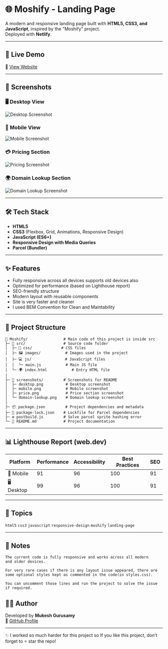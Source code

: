 # 🌐 Moshify - Landing Page

A modern and responsive landing page built with **HTML5, CSS3, and JavaScript**, inspired by the "Moshify" project.  
Deployed with **Netlify**.

---

## 🚀 Live Demo  
🔗 [View Website](https://mukeshdev-cloudhost.netlify.app/)

---

## 📸 Screenshots  

### 🖥️ Desktop View  
![Desktop Screenshot](screenshots/desktop.png)

### 📱 Mobile View  
![Mobile Screenshot](screenshots/mobile.png)

### 💳 Pricing Section  
![Pricing Screenshot](screenshots/price.png)

### 🌍 Domain Lookup Section  
![Domain Lookup Screenshot](screenshots/domain-lookup.png)

---

## 🛠️ Tech Stack  
- **HTML5**  
- **CSS3** (Flexbox, Grid, Animations, Responsive Design)  
- **JavaScript (ES6+)**  
- **Responsive Design with Media Queries**  
- **Parcel (Bundler)**


---

## ✨ Features  
- Fully responsive across all devices supports old devices also  
- Optimized for performance (based on Lighthouse report)  
- SEO-friendly structure  
- Modern layout with reusable components  
- Site is very faster and cleaner
- I used BEM Convention for Clean and Maintability 

---

## 📂 Project Structure 
``` 
📁 Moshify/                # Main code of this project is inside src
├─ 📁 src/                 # Source code folder
│  ├─ 🎨 css/             # CSS files
│  ├─ 🖼 images/           # Images used in the project
│  ├─ 💻 js/               # JavaScript files
│  │  └─ main.js           # Main JS file
│  └─ 🌍 index.html           # Entry HTML file
│
├─ 📸 screenshots/         # Screenshots for README
│  ├─ desktop.png          # Desktop screenshot
│  ├─ mobile.png           # Mobile screenshot
│  ├─ price.png            # Price section screenshot
│  └─ domain-lookup.png    # Domain lookup screenshot
│
├─ 📦 package.json         # Project dependencies and metadata
├─ 📑 package-lock.json    # Lockfile for Parcel dependencies
├─ ⚙️ postbuild.js         # Solve parcel sprite hashing error
└─ 📄 README.md            # Project documentation

```


---

## 📊 Lighthouse Report (web.dev)

| Platform | Performance | Accessibility | Best Practices | SEO |
|----------|-------------|---------------|----------------|-----|
| 📱 Mobile  | 91          | 96            | 100            | 91  |
| 🖥️ Desktop | 99          | 96            | 100            | 91  |

---

## 📌 Topics  
`html5` `css3` `javascript` `responsive-design` `moshify` `landing-page`

---

## 📌 Notes
```text
The current code is fully responsive and works across all modern 
and older devices.

For very rare cases if there is any layout issue appeared, there are 
some optional styles kept as commented in the code(in styles.css).

You can uncomment those lines and run the project to solve the issue if required.

```



## 👨‍💻 Author  
Developed by **Mukesh Gurusamy**  
🔗 [GitHub Profile](https://github.com/mukeshgurusamy-dev)

---

✨  I worked so much harder for this project so If you like this project, don’t forget to ⭐ star the repo!




